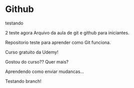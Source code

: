 # Github
testando

2 teste agora
Arquivo da aula de git e github para iniciantes.

Repositorio teste para aprender como Git funciona.

Curso gratuito da Udemy!

Gostou do curso?? Quer mais?

Aprendendo como enviar mudancas...

Testando branch!
